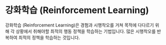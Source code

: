 # 강화학습 (Reinforcement Learning)

강화학습 (Reinforcement Learning)은 경험과 시행착오를 거쳐 목적에 다다르기 위해 각 상황에서 취해야할 최적의 행동 정책을 학습하는 기법입니다. 많은 시행착오를 반복하여 최적의 정책을 학습하는 것입니다. 
